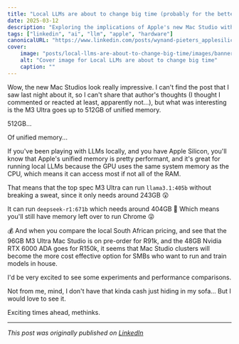 ```yaml
---
title: "Local LLMs are about to change big time (probably for the better)"
date: 2025-03-12
description: "Exploring the implications of Apple's new Mac Studio with M3 Ultra for local LLM capabilities"
tags: ["linkedin", "ai", "llm", "apple", "hardware"]
canonicalURL: "https://www.linkedin.com/posts/wynand-pieters_applesilicon-m3ultra-macstudio-activity-7305140487173136384-F73i"
cover:
    image: "posts/local-llms-are-about-to-change-big-time/images/banner.jpeg"
    alt: "Cover image for Local LLMs are about to change big time"
    caption: ""
---
```


Wow, the new Mac Studios look really impressive. I can't find the post that I saw last night about it, so I can't share that author's thoughts (I thought I commented or reacted at least, apparently not...), but what was interesting is the M3 Ultra goes up to 512GB of unified memory.

512GB...

Of unified memory...

If you've been playing with LLMs locally, and you have Apple Silicon, you'll know that Apple's unified memory is pretty performant, and it's great for running local LLMs because the GPU uses the same system memory as the CPU, which means it can access most if not all of the RAM.

That means that the top spec M3 Ultra can run `llama3.1:405b` without breaking a sweat, since it only needs around 243GB 😲

It can run `deepseek-r1:671b` which needs around 404GB 🤯 Which means you'll still have memory left over to run Chrome 😜

💰 And when you compare the local South African pricing, and see that the 96GB M3 Ultra Mac Studio is on pre-order for R91k, and the 48GB Nvidia RTX 6000 ADA goes for R150k, it seems that Mac Studio clusters will become the more cost effective option for SMBs who want to run and train models in house.

I'd be very excited to see some experiments and performance comparisons.

Not from me, mind, I don't have that kinda cash just hiding in my sofa... But I would love to see it.

Exciting times ahead, methinks.

---
*This post was originally published on [LinkedIn](https://www.linkedin.com/posts/wynand-pieters_applesilicon-m3ultra-macstudio-activity-7305140487173136384-F73i)*
